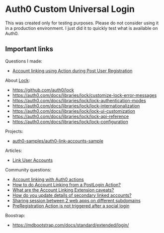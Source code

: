 # Auth0 Custom Universal Login

This was created only for testing purposes. Please do not consider using it in a production environment. I just did it to quickly test what is available on Auth0.

## Important links

Questions I made:

- [Account linking using Action during Post User Registration](https://community.auth0.com/t/account-linking-using-action-during-post-user-registration/73019)

About [Lock](https://github.com/auth0/lock):

- https://github.com/auth0/lock
- https://auth0.com/docs/libraries/lock/customize-lock-error-messages
- https://auth0.com/docs/libraries/lock/lock-authentication-modes
- https://auth0.com/docs/libraries/lock/lock-internationalization
- https://auth0.com/docs/libraries/lock/lock-ui-customization
- https://auth0.com/docs/libraries/lock/lock-api-reference
- https://auth0.com/docs/libraries/lock/lock-configuration

Projects:

- [auth0-samples/auth0-link-accounts-sample](https://github.com/auth0-samples/auth0-link-accounts-sample)

Articles:

- [Link User Accounts](https://auth0.com/docs/users/user-account-linking/link-user-accounts)

Community questions:

- [Account linking with Auth0 actions](https://community.auth0.com/t/account-linking-with-auth0-actions/60676)
- [How to do Account Linking from a PostLogin Action?](https://community.auth0.com/t/actions-accountlinking-how-to-do-account-linking-from-a-postlogin-action/63840)
- [What are the Account Linking Extension caveats?](https://community.auth0.com/t/what-are-the-account-linking-extension-caveats/59329)
- [How do you update details of secondary linked accounts?](https://community.auth0.com/t/how-do-you-update-details-of-secondary-linked-accounts/41682)
- [Sharing session between 2 web apps on different subdomains](https://community.auth0.com/t/sharing-session-between-2-web-apps-on-different-subdomains/39624)
- [PreRegistration Action is not triggered after a social login](https://community.auth0.com/t/preregistration-action-is-not-triggered-after-a-social-login/72720)

Boostrap:

- https://mdbootstrap.com/docs/standard/extended/login/
